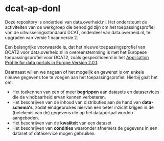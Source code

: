# dcat-ap-donl
Deze repository is onderdeel van data.overheid.nl. Het ondersteunt de activiteiten van de werkgroep die benodigd zijn om het toepassingsprofiel van de uitwisselingsstandaard DCAT, onderdeel van data.overheid.nl, te upgraden van versie 1 naar versie 2.

Een belangrijke voorwaarde is, dat het nieuwe toepassingsprofiel van DCAT2 voor data.overheid.nl in overeenstemming is met het Europese toepassingsprofiel voor DCAT2, zoals gespecificeerd in het  [Application Profile for data portals in Europe Version 2.0.1](https://joinup.ec.europa.eu/collection/semantic-interoperability-community-semic/solution/dcat-application-profile-data-portals-europe/release/201-0).

Daarnaast willen we nagaan of het mogelijk en gewenst is om enkele nieuwe gegevens toe te voegen aan het toepassingsprofiel. Hierbij gaat het om:

* Het toekennen van een of meer **begrippen** aan datasets en dataservices die de vindbaarheid ervan kunnen verbeteren.
* Het beschrijven van de inhoud van distributies aan de hand van **data-schema's**, zodat eindgebruikes hiervan een beter inzicht krijgen in de (betekenis van de) gegevens die op het dataportaal worden aangeboden.
* Het beschrijven van de **kwaliteit** van een dataset
* Het beschrijven van **condities** waaronder afnemers de gegevens in een dataset of dataservice mogen gebruiken.

